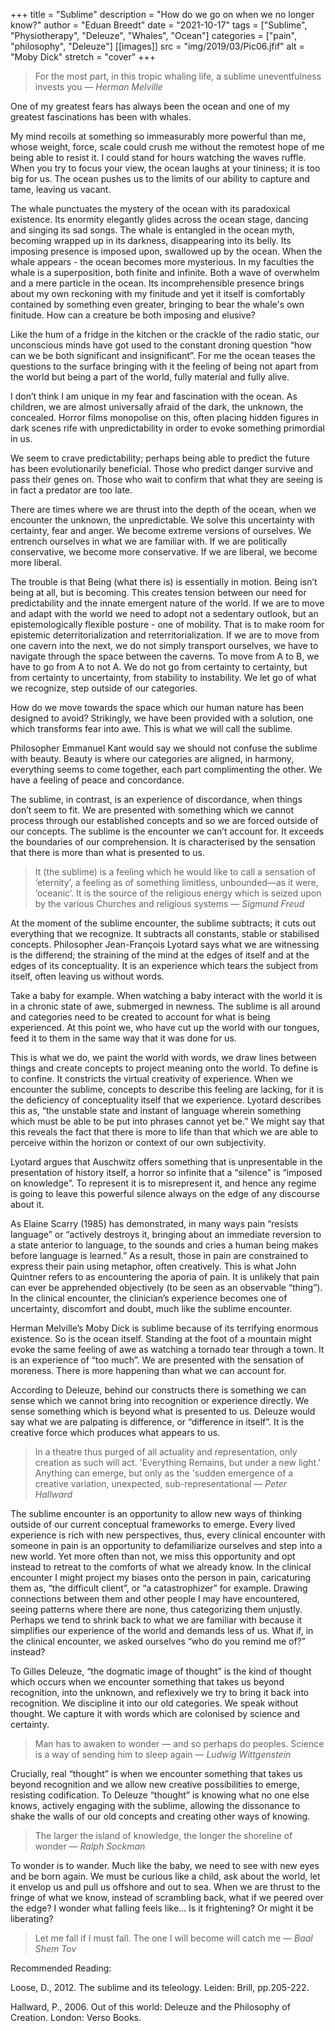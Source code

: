 +++
title = "Sublime"
description = "How do we go on when we no longer know?"
author = "Eduan Breedt"
date = "2021-10-17"
tags = ["Sublime", "Physiotherapy", "Deleuze", "Whales", "Ocean"]
categories = ["pain", "philosophy", "Deleuze"]
[[images]]
  src = "img/2019/03/Pic06.jfif"
  alt = "Moby Dick"
  stretch = "cover"
+++

>For the most part, in this tropic whaling life, a sublime uneventfulness invests you
> — <cite>Herman Melville</cite>

One of my greatest fears has always been the ocean and one of my greatest fascinations has been with whales. 

My mind recoils at something so immeasurably more powerful than me, whose weight, force, scale could crush 
me without the remotest hope of me being able to resist it. I could stand for hours watching the waves ruffle. 
When you try to focus your view, the ocean laughs at your tininess; it is too big for us. The ocean pushes us 
to the limits of our ability to capture and tame, leaving us vacant. 

The whale punctuates the mystery of the ocean with its paradoxical existence. Its enormity elegantly glides 
across the ocean stage, dancing and singing its sad songs. The whale is entangled in the ocean myth, becoming 
wrapped up in its darkness, disappearing into its belly. Its imposing presence is imposed upon, swallowed up 
by the ocean. When the whale appears - the ocean becomes more mysterious. In my faculties the whale is a 
superposition, both finite and infinite. Both a wave of overwhelm and a mere particle in the ocean. Its 
incomprehensible presence brings about my own reckoning with my finitude and yet it itself is comfortably 
contained by something even greater, bringing to bear the whale's own finitude. How can a creature be both 
imposing and elusive?

Like the hum of a fridge in the kitchen or the crackle of the radio static, our unconscious minds 
have got used to the constant droning question “how can we be both significant and insignificant”. For me the 
ocean teases the questions to the surface bringing with it the feeling of being not apart from the world but 
being a part of the world, fully material and fully alive.

I don’t think I am unique in my fear and fascination with the ocean. As children, we are almost universally 
afraid of the dark, the unknown, the concealed. Horror films monopolise on this, often placing hidden figures 
in dark scenes rife with unpredictability in order to evoke something primordial in us. 

We seem to crave predictability; perhaps being able to predict the future has been evolutionarily beneficial. 
Those who predict danger survive and pass their genes on. Those who wait to confirm that what they are seeing 
is in fact a predator are too late. 

There are times where we are thrust into the depth of the ocean, when we encounter the unknown, the unpredictable. 
We solve this uncertainty with certainty, fear and anger. We become extreme versions of ourselves. We entrench 
ourselves in what we are familiar with. If we are politically conservative, we become more conservative. If we 
are liberal, we become more liberal.

The trouble is that Being (what there is) is essentially in motion. Being isn’t being at all, but is becoming. 
This creates tension between our need for predictability and the innate emergent nature of the world. If we are 
to move and adapt with the world we need to adopt not a sedentary outlook, but an epistemologically flexible 
posture - one of mobility. That is to make room for epistemic deterritorialization and reterritorialization. 
If we are to move from one cavern into the next, we do not simply transport ourselves, we have to navigate 
through the space between the caverns. To move from A to B, we have to go from A to not A. We do not go from 
certainty to certainty, but from certainty to uncertainty, from stability to instability. We let go of what we 
recognize, step outside of our categories. 

How do we move towards the space which our human nature has been designed to avoid? Strikingly, we have been 
provided with a solution, one which transforms fear into awe. This is what we will call the sublime. 

Philosopher Emmanuel Kant would say we should not confuse the sublime with beauty. Beauty is where our 
categories are aligned, in harmony, everything seems to come together, each part complimenting the other. 
We have a feeling of peace and concordance. 

The sublime, in contrast, is an experience of discordance, when things don’t seem to fit. We are presented with 
something which we cannot process through our established concepts and so we are forced outside of our concepts. 
The sublime is the encounter we can’t account for. It exceeds the boundaries of our comprehension. It is 
characterised by the sensation that there is more than what is presented to us.

>It (the sublime) is a feeling which he would like to call a sensation of ‘eternity’, a feeling as of something 
limitless, unbounded—as it were, ‘oceanic’. It is the source of the religious energy which is seized upon by 
the various Churches and religious systems
> — <cite>Sigmund Freud</cite>


At the moment of the sublime encounter, the sublime subtracts; it cuts out everything that we recognize. It 
subtracts all constants, stable or stabilised concepts. Philosopher Jean-François Lyotard says what we are 
witnessing is the differend; the straining of the mind at the edges of itself and at the edges of its 
conceptuality. It is an experience which tears the subject from itself, often leaving us without words. 

Take a baby for example. When watching a baby interact with the world it is in a chronic state of awe, submerged 
in newness. The sublime is all around and categories need to be created to account for what is being experienced. 
At this point we, who have cut up the world with our tongues, feed it to them in the same way that it was done 
for us.

This is what we do, we paint the world with words, we draw lines between things and create concepts to project 
meaning onto the world. To define is to confine. It constricts the virtual creativity of experience. When we 
encounter the sublime, concepts to describe this feeling are lacking, for it is the deficiency of conceptuality 
itself that we experience. Lyotard describes this as, “the unstable state and instant of language wherein 
something which must be able to be put into phrases cannot yet be.”  We might say that this reveals the fact 
that there is more  to life than that which we are able to perceive within the horizon or context of our own 
subjectivity.

Lyotard argues that Auschwitz offers something that is unpresentable in the presentation of history itself, a horror 
so infinite that a “silence” is “imposed on knowledge”. To represent it is to misrepresent it, and hence any regime 
is going to leave this powerful silence always on the edge of any discourse about it.

As Elaine Scarry (1985) has demonstrated, in many ways pain “resists language” or “actively destroys it, bringing 
about an immediate reversion to a state anterior to language, to the sounds and cries a human being makes before 
language is learned.” As a result, those in pain are constrained to express their pain using metaphor, often 
creatively. This is what John Quintner refers to as encountering the aporia of pain. It is unlikely that pain 
can ever be apprehended objectively (to be seen as an observable “thing”). In the clinical encounter, the 
clinician’s experience becomes one of uncertainty, discomfort and doubt, much like the sublime encounter.

Herman Melville’s Moby Dick is sublime because of its terrifying enormous existence. So is the ocean itself. 
Standing at the foot of a mountain might evoke the same feeling of awe as watching a tornado tear through a town. 
It is an experience of “too much”. We are presented with the sensation of moreness. There is more happening than 
what we can account for. 

According to Deleuze, behind our constructs there is something we can sense which we cannot bring into recognition 
or experience directly. We sense something which is beyond what is presented to us. Deleuze would say what we are 
palpating is difference, or  “difference in itself”. It is the creative force which produces what appears to us. 

>In a theatre thus purged of all actuality and representation, only creation as such will act. 'Everything Remains, 
but under a new light.' Anything can emerge, but only as the 'sudden emergence of a creative variation, unexpected, 
sub-representational
> — <cite>Peter Hallward</cite>

The sublime encounter is an opportunity to allow new ways of thinking outside of our current conceptual frameworks 
to emerge. Every lived experience is rich with new perspectives, thus, every clinical encounter with someone in pain 
is an opportunity to defamiliarize ourselves and step into a new world. Yet more often than not, we miss this 
opportunity and opt instead to retreat to the comforts of what we already know. In the clinical encounter I might 
project my biases onto the person in pain, caricaturing them as, “the difficult client”, or “a catastrophizer” for 
example. Drawing connections between them and other people I may have encountered, seeing patterns where there are 
none, thus categorizing them unjustly. Perhaps we tend to shrink back to what we are familiar with because it 
simplifies our experience of the world and demands less of us. What if, in the clinical encounter, we asked 
ourselves “who do you remind me of?” instead?

To Gilles Deleuze, “the dogmatic image of thought” is the kind of thought which occurs when we encounter something 
that takes us beyond recognition, into the unknown, and reflexively we try to bring it back into recognition. We 
discipline it into our old categories. We speak without thought. We capture it with words which are colonised by 
science and certainty. 

>Man has to awaken to wonder — and so perhaps do peoples. Science is a way of sending him to sleep again
> — <cite>Ludwig Wittgenstein</cite>

Crucially, real “thought” is when we encounter something that takes us beyond recognition and we allow new creative 
possibilities to emerge, resisting codification. To Deleuze “thought” is knowing what no one else knows, actively 
engaging with the sublime, allowing the dissonance to shake the walls of our old concepts and creating other ways 
of knowing. 


>The larger the island of knowledge, the longer the shoreline of wonder
> — <cite>Ralph Sockman</cite>

To wonder is to wander. Much like the baby, we need to see with new eyes and be born again. We must be curious like 
a child, ask about the world, let it envelop us and pull us offshore and out to sea. When we are thrust to the fringe 
of what we know, instead of scrambling back, what if we peered over the edge? I wonder what falling feels like… Is it 
frightening? Or might it be liberating?

>Let me fall if I must fall. The one I will become will catch me
> — <cite>Baal Shem Tov</cite>

Recommended Reading:

Loose, D., 2012. The sublime and its teleology. Leiden: Brill, pp.205-222.

Hallward, P., 2006. Out of this world: Deleuze and the Philosophy of Creation. London: Verso Books.
